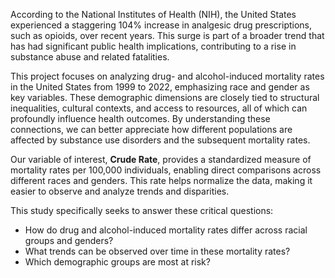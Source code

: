 According to the National Institutes of Health (NIH), the United States experienced a staggering 104% increase in analgesic drug prescriptions, such as opioids, over recent years. This surge is part of a broader trend that has had significant public health implications, contributing to a rise in substance abuse and related fatalities.

This project focuses on analyzing drug- and alcohol-induced mortality rates in the United States from 1999 to 2022, emphasizing race and gender as key variables. These demographic dimensions are closely tied to structural inequalities, cultural contexts, and access to resources, all of which can profoundly influence health outcomes. By understanding these connections, we can better appreciate how different populations are affected by substance use disorders and the subsequent mortality rates.

Our variable of interest, **Crude Rate**, provides a standardized measure of mortality rates per 100,000 individuals, enabling direct comparisons across different races and genders. This rate helps normalize the data, making it easier to observe and analyze trends and disparities. 

This study specifically seeks to answer these critical questions:
- How do drug and alcohol-induced mortality rates differ across racial groups and genders?
- What trends can be observed over time in these mortality rates?
- Which demographic groups are most at risk?

